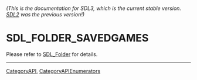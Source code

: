 ###### (This is the documentation for SDL3, which is the current stable version. [SDL2](https://wiki.libsdl.org/SDL2/) was the previous version!)
# SDL_FOLDER_SAVEDGAMES

Please refer to [SDL_Folder](SDL_Folder) for details.

----
[CategoryAPI](CategoryAPI), [CategoryAPIEnumerators](CategoryAPIEnumerators)


